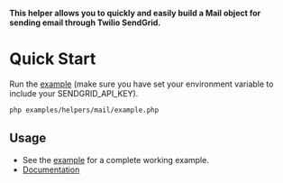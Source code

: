 **This helper allows you to quickly and easily build a Mail object for sending email through Twilio SendGrid.**

# Quick Start

Run the [example](../../examples/helpers/mail/example.php) (make sure you have set your environment variable to include your SENDGRID_API_KEY).

```bash
php examples/helpers/mail/example.php
```

## Usage

- See the [example](../../examples/helpers/mail/example.php) for a complete working example.
- [Documentation](https://sendgrid.com/docs/API_Reference/Web_API_v3/Mail/index.html)
